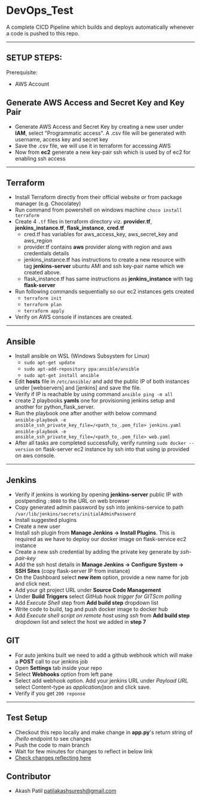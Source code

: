 # DevOps_Test

A complete CICD Pipeline which builds and deploys automatically whenever a code is pushed to this repo.

---
## SETUP STEPS:

Prerequisite: 
- AWS Account 

## Generate AWS Access and Secret Key and Key Pair
- Generate AWS Access and Secret Key by creating a new user under **IAM**, select "Programmatic access". A .csv file will be generated with username, access key and secret key
- Save the .csv file, we will use it in terraform for accessing AWS
- Now from __ec2__ generate a new key-pair ssh which is used by of ec2 for enabling ssh access
---
## Terraform
- Install Terraform directly from their official website or from package manager (e.g. Chocolatey)
- Run command from powershell on windows machine ```choco install terraform```
- Create 4 ```.tf``` files in terraform directory viz. **provider.tf**, **jenkins_instance.tf**, **flask_instance**, **cred.tf** 
  - cred.tf has variables for aws_access_key, aws_secret_key and aws_region
  - provider.tf contains **aws** provider along with region and aws credentials details
  - jenkins_instance.tf has instructions to create a new resource with tag __jenkins-server__ ubuntu AMI and ssh key-pair name which we created above.
  - flask_instance.tf has same instructions as __jenkins_instance__ with tag __flask-server__
- Run following commands sequentially so our ec2 instances gets created
  - ```terraform init```
  - ```terraform plan```
  - ```terraform apply```
- Verify on AWS console if instances are created. 
   
---
## Ansible
- Install ansible on WSL (Windows Subsystem for Linux)
  - ```sudo apt-get update``` 
  - ```sudo apt-add-repository ppa:ansible/ansible``` 
  - ```sudo apt-get install ansible```
- Edit **hosts** file in ```/etc/ansible/``` and add the public IP of both instances under [webservers] and [jenkins] and save the file. 
- Verify if IP is reachable by using command ```ansible ping -m all```
- create 2 playbooks **yamls** one for provisioning jenkins setup and another for python_flask_server.
- Run the playbook one after another with below command <br />
  ```ansible-playbook -e ansible_ssh_private_key_file=/<path_to_.pem_file> jenkins.yaml``` <br />
  ```ansible-playbook -e ansible_ssh_private_key_file=/<path_to_.pem_file> web.yaml``` <br />
- After all tasks are completed successfully, verify running ```sudo docker --version``` on flask-server ec2 instance by ssh into that using ip provided on aws console.

---
## Jenkins
- Verify if jenkins is working by opening **jenkins-server** public IP with postpending ```:8080``` to the URL on web browser
- Copy generated admin password by ssh into jenkins-service to path ```/var/lib/jenkins/secrets/initialAdminPassword```
- Install suggested plugins
- Create a new user
- Install ssh plugin from **Manage Jenkins -> Install Plugins**. This is required as we have to deploy our docker image on flask-service ec2 instance 
- Create a new ssh credential by adding the private key generate by _ssh-pair-key_
- Add the ssh host details in **Manage Jenkins -> Configure System -> SSH Sites** (copy flask-server IP from instance)
- On the Dashboard select __new item__ option, provide a new name for job and click next.
- Add your git project URL under __Source Code Management__
- Under __Build Triggers__ select _GitHub hook trigger for GITScm polling_
- Add _Execute Shell_ step from __Add build step__ dropdown list
- Write code to build, tag and push docker image to docker hub
- Add _Execute shell script on remote host using ssh_ from __Add build step__ dropdown list and select the host we added in **step 7**

## GIT
- For auto jenkins built we need to add a github webhook which will make a __POST__ call to our jenkins job 
- Open __Settings__ tab inside your repo
- Select **Webhooks** option from left pane
- Select add webhook option. Add your jenkins URL under _Payload URL_ select Content-type as _application/json_ and click save.
- Verify if you get ```200 reponse``` 

---
## Test Setup
- Checkout this repo locally and make change in **app.py**'s return string of _/hello_ endpoint to see changes
- Push the code to main branch 
- Wait for few minutes for changes to reflect in below link
- [Check changes reflecting here](http://3.142.144.170:5050/hello) 
 
## Contributor
- Akash Patil <patilakashsuresh@gmail.com>
